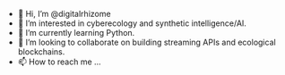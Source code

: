 - 👋 Hi, I’m @digitalrhizome
- 👀 I’m interested in cyberecology and synthetic intelligence/AI.
- 🌱 I’m currently learning Python.
- 💞️ I’m looking to collaborate on building streaming APIs and ecological blockchains.
- 📫 How to reach me ...

<!---
digitalrhizome/digitalrhizome is a ✨ special ✨ repository because its `README.md` (this file) appears on your GitHub profile.
You can click the Preview link to take a look at your changes.
--->
